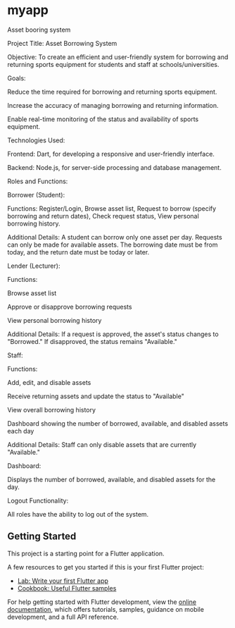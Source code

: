 # myapp
Asset booring system

Project Title: Asset Borrowing System

Objective: To create an efficient and user-friendly system for borrowing and returning sports equipment for students and staff at schools/universities.

Goals:

Reduce the time required for borrowing and returning sports equipment.

Increase the accuracy of managing borrowing and returning information.

Enable real-time monitoring of the status and availability of sports equipment.

Technologies Used:

Frontend: Dart, for developing a responsive and user-friendly interface.

Backend: Node.js, for server-side processing and database management.

Roles and Functions:

Borrower (Student):

Functions: Register/Login, Browse asset list, Request to borrow (specify borrowing and return dates), Check request status, View personal borrowing history.

Additional Details: A student can borrow only one asset per day. Requests can only be made for available assets. The borrowing date must be from today, and the return date must be today or later.

Lender (Lecturer):

Functions:

Browse asset list

Approve or disapprove borrowing requests

View personal borrowing history

Additional Details: If a request is approved, the asset's status changes to "Borrowed." If disapproved, the status remains "Available."

Staff:

Functions:

Add, edit, and disable assets

Receive returning assets and update the status to "Available"

View overall borrowing history

Dashboard showing the number of borrowed, available, and disabled assets each day

Additional Details: Staff can only disable assets that are currently "Available."

Dashboard:

Displays the number of borrowed, available, and disabled assets for the day.

Logout Functionality:

All roles have the ability to log out of the system.
## Getting Started

This project is a starting point for a Flutter application.

A few resources to get you started if this is your first Flutter project:

- [Lab: Write your first Flutter app](https://docs.flutter.dev/get-started/codelab)
- [Cookbook: Useful Flutter samples](https://docs.flutter.dev/cookbook)

For help getting started with Flutter development, view the
[online documentation](https://docs.flutter.dev/), which offers tutorials,
samples, guidance on mobile development, and a full API reference.
